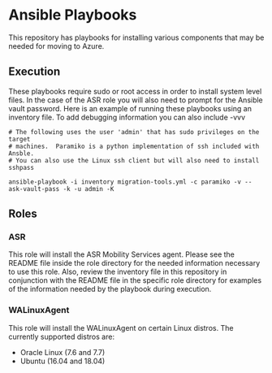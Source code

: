# Ansible Playbooks

This repository has playbooks for installing various components that may be
needed for moving to Azure.

## Execution
These playbooks require sudo or root access in order to install system level
files.  In the case of the ASR role you will also need to prompt for the Ansible
vault password.  Here is an example of running these playbooks using an
inventory file.  To add debugging information you can also include -vvv

```
# The following uses the user 'admin' that has sudo privileges on the target
# machines.  Paramiko is a python implementation of ssh included with Ansble.
# You can also use the Linux ssh client but will also need to install sshpass

ansible-playbook -i inventory migration-tools.yml -c paramiko -v --ask-vault-pass -k -u admin -K  
```

## Roles

### ASR

This role will install the ASR Mobility Services agent. Please see the README file
inside the role directory for the needed information necessary to use this
role. Also, review the inventory file in this repository in conjunction with
the README file in the specific role directory for examples of the information
needed by the playbook during execution.

### WALinuxAgent

This role will install the WALinuxAgent on certain Linux distros. The currently
supported distros are:

* Oracle Linux (7.6 and 7.7)
* Ubuntu (16.04 and 18.04)

